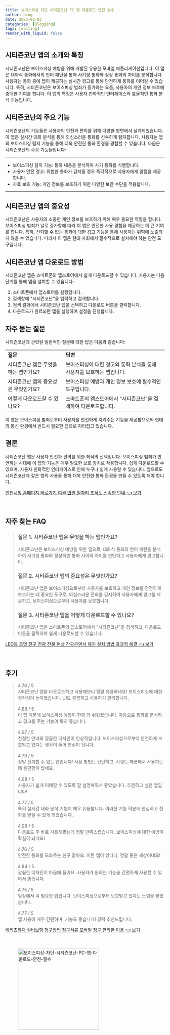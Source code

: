```yaml
---
title: 보이스피싱 차단 시티즌코난 PC 앱 다운로드 안전 필수
author: bing
date: 2025-02-03
categories: [Blogging]
tags: [writing]
render_with_liquid: false
---
```



<h2 id='시티즌코난소개'>시티즌코난 앱의 소개와 특징</h2>

<p>시티즌코난은 보이스피싱 예방을 위해 개발된 유용한 모바일 애플리케이션입니다. 이 앱은 대화식 통화에서의 언어 패턴을 통해 사기성 통화와 정상 통화의 차이를 분석합니다. 사용자는 통화 중에 앱이 제공하는 실시간 경고를 통해 안전하게 통화를 이어갈 수 있습니다. 특히, 시티즌코난은 보이스피싱 범죄가 증가하는 요즘, 사용자의 개인 정보 보호에 중대한 기여를 합니다. 이 앱의 특징은 사용자 친화적인 인터페이스와 효율적인 통화 분석 기능입니다.</p>

<h2 id='항목들'>시티즌코난의 주요 기능</h2>

<p>시티즌코난의 기능들은 사용자의 안전과 편의를 위해 다양한 방면에서 설계되었습니다. 이 앱은 실시간 대화 분석을 통해 의심스러운 통화를 신속하게 탐지합니다. 사용자는 앱의 보이스피싱 탐지 기능을 통해 더욱 안전한 통화 환경을 경험할 수 있습니다. 다음은 시티즌코난의 주요 기능들입니다:</p>

<hr />

<ul>
    <li>보이스피싱 탐지 기능: 통화 내용을 분석하여 사기 통화를 식별합니다.</li>
    <li>사용자 안전 경고: 위험한 통화가 감지될 경우 즉각적으로 사용자에게 알림을 제공합니다.</li>
    <li>자료 보호 기능: 개인 정보를 보호하기 위한 다양한 보안 수단을 적용합니다.</li>
</ul>

<hr />

<h2 id='앱중요성'>시티즌코난 앱의 중요성</h2>

<p>시티즌코난은 사용자의 소중한 개인 정보를 보호하기 위해 매우 중요한 역할을 합니다. 보이스피싱 범죄가 날로 증가함에 따라 이 앱은 안전한 사용 경험을 제공하는 데 큰 기여를 합니다. 특히, 신뢰할 수 없는 통화에 대한 경고 기능을 통해 사용자는 위험에 노출되지 않을 수 있습니다. 따라서 이 앱은 현대 사회에서 필수적으로 설치해야 하는 안전 도구입니다.</p>

<h2 id='다운로드방법'>시티즌코난 앱 다운로드 방법</h2>

<p>시티즌코난 앱은 스마트폰의 앱스토어에서 쉽게 다운로드할 수 있습니다. 사용자는 다음 단계를 통해 앱을 설치할 수 있습니다:</p>

<ol>
    <li>스마트폰에서 앱스토어를 실행합니다.</li>
    <li>검색창에 "시티즌코난"을 입력하고 검색합니다.</li>
    <li>검색 결과에서 시티즌코난 앱을 선택하고 다운로드 버튼을 클릭합니다.</li>
    <li>다운로드가 완료되면 앱을 실행하여 설정을 진행합니다.</li>
</ol>

<h2 id='자주하는질문'>자주 묻는 질문</h2>

<p>시티즌코난과 관련된 일반적인 질문에 대한 답은 다음과 같습니다:</p>

<table>
    <tr>
        <td><b>질문</b></td>
        <td><b>답변</b></td>
    </tr>
    <tr>
        <td>시티즌코난 앱은 무엇을 하는 앱인가요?</td>
        <td>보이스피싱에 대한 경고와 통화 분석을 통해 사용자를 보호하는 앱입니다.</td>
    </tr>
    <tr>
        <td>시티즌코난 앱의 중요성은 무엇인가요?</td>
        <td>보이스피싱 예방과 개인 정보 보호에 필수적인 도구입니다.</td>
    </tr>
    <tr>
        <td>어떻게 다운로드할 수 있나요?</td>
        <td>스마트폰의 앱스토어에서 "시티즌코난"을 검색하여 다운로드합니다.</td>
    </tr>
</table>

<p>이 앱은 보이스피싱 범죄로부터 사용자를 안전하게 지켜주는 기능을 제공함으로써 현대의 통신 환경에서 반드시 필요한 앱으로 자리잡고 있습니다.</p>

<h2 id='결론'>결론</h2>

<p>시티즌코난 앱은 사용자 안전과 편의를 위한 최적의 선택입니다. 보이스피싱 범죄가 만연하는 시대에 이 앱의 기능은 매우 필요한 보호 장치로 작용합니다. 쉽게 다운로드할 수 있으며, 사용자 친화적인 인터페이스로 인해 누구나 쉽게 사용할 수 있습니다. 앞으로도 시티즌코난과 같은 앱의 사용을 통해 더욱 안전한 통화 환경을 만들 수 있도록 해야 합니다.</p>


<p><a class="click-button" title="인천시청 홈페이지 바로가기 여권 민원 일자리 조직도 신속한 안내" href="https://purplelist.github.io/posts/%EC%9D%B8%EC%B2%9C%EC%8B%9C%EC%B2%AD-%ED%99%88%ED%8E%98%EC%9D%B4%EC%A7%80-%EB%B0%94%EB%A1%9C%EA%B0%80%EA%B8%B0-%EC%97%AC%EA%B6%8C-%EB%AF%BC%EC%9B%90-%EC%9D%BC%EC%9E%90%EB%A6%AC-%EC%A1%B0%EC%A7%81%EB%8F%84-%EC%8B%A0%EC%86%8D%ED%95%9C-%EC%95%88%EB%82%B4/" rel="dofollow">인천시청 홈페이지 바로가기 여권 민원 일자리 조직도 신속한 안내 👈 보기</a></p><br>
<h2 id='자주_찾는_FAQ'>자주 찾는 FAQ</h2>
<div itemscope="" itemtype="https://schema.org/FAQPage"> 
<blockquote> 
<div itemscope="" itemprop="mainEntity" itemtype="https://schema.org/Question"> 
<h3 itemprop="name">질문 1. 시티즌코난 앱은 무엇을 하는 앱인가요?</h3> 
<div itemscope="" itemprop="acceptedAnswer" itemtype="https://schema.org/Answer"> 
<span itemprop="text"> 
<p>시티즌코난은 보이스피싱 예방을 위한 앱으로, 대화식 통화의 언어 패턴을 분석하여 사기성 통화와 정상적인 통화 사이의 차이를 판단하고 사용자에게 경고합니다.</p> 
</span> 
</div> 
</div> 

<div itemscope="" itemprop="mainEntity" itemtype="https://schema.org/Question"> 
<h3 itemprop="name">질문 2. 시티즌코난 앱의 중요성은 무엇인가요?</h3> 
<div itemscope="" itemprop="acceptedAnswer" itemtype="https://schema.org/Answer"> 
<span itemprop="text"> 
<p>시티즌코난 앱은 보이스피싱으로부터 사용자를 보호하고 개인 정보를 안전하게 보호하는 데 중요한 도구로, 의심스러운 전화를 감지하여 사용자에게 경고를 제공하고, 보이스피싱으로부터 사용자를 보호합니다.</p> 
</span> 
</div> 
</div> 

<div itemscope="" itemprop="mainEntity" itemtype="https://schema.org/Question"> 
<h3 itemprop="name">질문 3. 시티즌코난 앱을 어떻게 다운로드할 수 있나요?</h3> 
<div itemscope="" itemprop="acceptedAnswer" itemtype="https://schema.org/Answer"> 
<span itemprop="text"> 
<p>시티즌코난 앱은 스마트폰의 앱스토어에서 "시티즌코난"을 검색하고, 다운로드 버튼을 클릭하여 쉽게 다운로드할 수 있습니다.</p> 
</span> 
</div> 
</div> 

</blockquote> 
</div>
<p><a class="click-button" title="LED등 조명 전구 잔광 잔불 현상 잔광콘덴서 제거 설치 방법 효과적 해결" href="https://purplelist.github.io/posts/LED%EB%93%B1-%EC%A1%B0%EB%AA%85-%EC%A0%84%EA%B5%AC-%EC%9E%94%EA%B4%91-%EC%9E%94%EB%B6%88-%ED%98%84%EC%83%81-%EC%9E%94%EA%B4%91%EC%BD%98%EB%8D%B4%EC%84%9C-%EC%A0%9C%EA%B1%B0-%EC%84%A4%EC%B9%98-%EB%B0%A9%EB%B2%95-%ED%9A%A8%EA%B3%BC%EC%A0%81-%ED%95%B4%EA%B2%B0/" rel="dofollow">LED등 조명 전구 잔광 잔불 현상 잔광콘덴서 제거 설치 방법 효과적 해결 👈 보기</a></p><br>
<h2 id='후기'>후기</h2>
<div itemscope itemtype="https://schema.org/Product">
  <blockquote>
  <div itemprop="review" itemscope itemtype="https://schema.org/Review">
      <div itemprop="reviewRating" itemscope itemtype="https://schema.org/Rating"> <span itemprop="ratingValue">4.76</span> / <span itemprop="bestRating">5</span> </div>
      <span itemprop="reviewBody">시티즌코난 앱을 다운로드하고 사용해보니 정말 유용하네요! 보이스피싱에 대한 경각심이 높아졌습니다. UI도 깔끔하고 사용하기 편리합니다.</span>
  </div>
  <br>
  <div itemprop="review" itemscope itemtype="https://schema.org/Review">
      <div itemprop="reviewRating" itemscope itemtype="https://schema.org/Rating"> <span itemprop="ratingValue">4.88</span> / <span itemprop="bestRating">5</span> </div>
      <span itemprop="reviewBody">이 앱 덕분에 보이스피싱 예방이 한층 더 쉬워졌습니다. 자동으로 통화를 분석하고 경고를 주는 기능이 특히 좋습니다.</span>
  </div>
  <br>
  <div itemprop="review" itemscope itemtype="https://schema.org/Review">
      <div itemprop="reviewRating" itemscope itemtype="https://schema.org/Rating"> <span itemprop="ratingValue">4.97</span> / <span itemprop="bestRating">5</span> </div>
      <span itemprop="reviewBody">친절한 안내와 깔끔한 디자인이 인상적입니다. 보이스피싱으로부터 안전하게 보호받고 있다는 생각이 들어 안심이 됩니다.</span>
  </div>
  <br>
  <div itemprop="review" itemscope itemtype="https://schema.org/Review">
      <div itemprop="reviewRating" itemscope itemtype="https://schema.org/Rating"> <span itemprop="ratingValue">4.79</span> / <span itemprop="bestRating">5</span> </div>
      <span itemprop="reviewBody">정말 신뢰할 수 있는 앱입니다! 사용 방법도 간단하고, 시설도 깨끗해서 사용하는 데 불편함이 없네요.</span>
  </div>
  <br>
  <div itemprop="review" itemscope itemtype="https://schema.org/Review">
      <div itemprop="reviewRating" itemscope itemtype="https://schema.org/Rating"> <span itemprop="ratingValue">4.98</span> / <span itemprop="bestRating">5</span> </div>
      <span itemprop="reviewBody">사용자가 쉽게 이해할 수 있도록 잘 설명해줘서 좋았습니다. 추천하고 싶은 앱입니다!</span>
  </div>
  <br>
  <div itemprop="review" itemscope itemtype="https://schema.org/Review">
      <div itemprop="reviewRating" itemscope itemtype="https://schema.org/Rating"> <span itemprop="ratingValue">4.77</span> / <span itemprop="bestRating">5</span> </div>
      <span itemprop="reviewBody">특히 실시간 대화 분석 기능이 매우 유용합니다. 이러한 기능 덕분에 안심하고 전화를 받을 수 있게 되었습니다.</span>
  </div>
  <br>
  <div itemprop="review" itemscope itemtype="https://schema.org/Review">
      <div itemprop="reviewRating" itemscope itemtype="https://schema.org/Rating"> <span itemprop="ratingValue">4.99</span> / <span itemprop="bestRating">5</span> </div>
      <span itemprop="reviewBody">다운로드 후 바로 사용해봤는데 정말 만족스럽습니다. 보이스피싱에 대한 예방이 확실히 되네요!</span>
  </div>
  <br>
  <div itemprop="review" itemscope itemtype="https://schema.org/Review">
      <div itemprop="reviewRating" itemscope itemtype="https://schema.org/Rating"> <span itemprop="ratingValue">4.76</span> / <span itemprop="bestRating">5</span> </div>
      <span itemprop="reviewBody">안전한 통화를 도와주는 친구 같아요. 이런 앱이 있다니, 정말 좋은 세상이네요!</span>
  </div>
  <br>
  <div itemprop="review" itemscope itemtype="https://schema.org/Review">
      <div itemprop="reviewRating" itemscope itemtype="https://schema.org/Rating"> <span itemprop="ratingValue">4.84</span> / <span itemprop="bestRating">5</span> </div>
      <span itemprop="reviewBody">깔끔한 디자인이 마음에 들어요. 사용자가 원하는 기능을 간편하게 사용할 수 있어서 좋습니다.</span>
  </div>
  <br>
  <div itemprop="review" itemscope itemtype="https://schema.org/Review">
      <div itemprop="reviewRating" itemscope itemtype="https://schema.org/Rating"> <span itemprop="ratingValue">4.75</span> / <span itemprop="bestRating">5</span> </div>
      <span itemprop="reviewBody">일상에서 꼭 필요한 앱입니다. 보이스피싱으로부터 보호받고 있다는 느낌을 받았습니다.</span>
  </div>
  <br>
  <div itemprop="review" itemscope itemtype="https://schema.org/Review">
      <div itemprop="reviewRating" itemscope itemtype="https://schema.org/Rating"> <span itemprop="ratingValue">4.77</span> / <span itemprop="bestRating">5</span> </div>
      <span itemprop="reviewBody">앱 사용이 매우 간편하며, 기능도 좋습니다! 강력 추천드립니다.</span>
  </div>
  </blockquote>
</div>
<p><a class="click-button" title="메리츠화재 실비보험 청구방법 청구서류 모바일 청구 편리한 이용" href="https://purplelist.github.io/posts/%EB%A9%94%EB%A6%AC%EC%B8%A0%ED%99%94%EC%9E%AC-%EC%8B%A4%EB%B9%84%EB%B3%B4%ED%97%98-%EC%B2%AD%EA%B5%AC%EB%B0%A9%EB%B2%95-%EC%B2%AD%EA%B5%AC%EC%84%9C%EB%A5%98-%EB%AA%A8%EB%B0%94%EC%9D%BC-%EC%B2%AD%EA%B5%AC-%ED%8E%B8%EB%A6%AC%ED%95%9C-%EC%9D%B4%EC%9A%A9/" rel="dofollow">메리츠화재 실비보험 청구방법 청구서류 모바일 청구 편리한 이용 👈 보기</a></p><br>
<figure class="image"><img src="https://purplelist.github.io/assets/img/thumbnail/보이스피싱-차단-시티즌코난-PC-앱-다운로드-안전-필수.webp" alt="보이스피싱-차단-시티즌코난-PC-앱-다운로드-안전-필수" width="256" height="256"></figure>